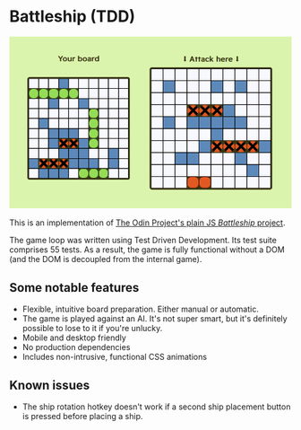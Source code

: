 # Battleship (TDD)

![Ongoing game of battleship](screenshot.png)

This is an implementation of [The Odin Project's plain JS _Battleship_
project](https://www.theodinproject.com/lessons/node-path-javascript-battleship).

The game loop was written using Test Driven Development. Its test suite
comprises 55 tests. As a result, the game is fully functional without a DOM (and
the DOM is decoupled from the internal game).

## Some notable features

- Flexible, intuitive board preparation. Either manual or automatic.
- The game is played against an AI. It's not super smart, but it's definitely
  possible to lose to it if you're unlucky.
- Mobile and desktop friendly
- No production dependencies
- Includes non-intrusive, functional CSS animations

## Known issues

- The ship rotation hotkey doesn't work if a second ship placement button is
  pressed before placing a ship.
